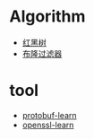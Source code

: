 # Algorithm
- [红黑树](./algorithm/RBTree.h)
- [布隆过滤器](./algorithm/Bloomfilter.h)

# tool
- [protobuf-learn](./tool/protobuf/)
- [openssl-learn](./tool/openssl/)